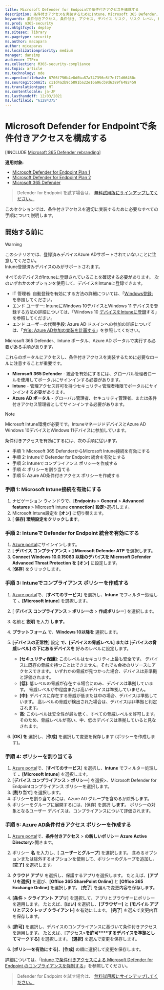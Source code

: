 ```yaml
---
title: Microsoft Defender for Endpointで条件付きアクセスを構成する
description: 条件付きアクセスを実装するためにIntune、Microsoft 365 Defender、Azure で行う必要がある手順について説明します
keywords: 条件付きアクセス, 条件付き, アクセス, デバイス リスク, リスク レベル, 統合, Intune 統合
ms.prod: m365-security
ms.mktglfcycl: deploy
ms.sitesec: library
ms.pagetype: security
ms.author: macapara
author: mjcaparas
ms.localizationpriority: medium
manager: dansimp
audience: ITPro
ms.collection: M365-security-compliance
ms.topic: article
ms.technology: mde
ms.openlocfilehash: 8706f756b4e8d0ba87a747396e8f7ef71d66460c
ms.sourcegitcommit: c11d4a2b9cb891ba22e16a96cb9d6389f6482459
ms.translationtype: MT
ms.contentlocale: ja-JP
ms.lasthandoff: 12/03/2021
ms.locfileid: "61284375"
---
```

# <a name="configure-conditional-access-in-microsoft-defender-for-endpoint"></a>Microsoft Defender for Endpointで条件付きアクセスを構成する

[!INCLUDE [Microsoft 365 Defender rebranding](../../includes/microsoft-defender.md)]

**適用対象:**
- [Microsoft Defender for Endpoint Plan 1](https://go.microsoft.com/fwlink/p/?linkid=2154037)
- [Microsoft Defender for Endpoint Plan 2](https://go.microsoft.com/fwlink/p/?linkid=2154037)
- [Microsoft 365 Defender](https://go.microsoft.com/fwlink/?linkid=2118804)

> Defender for Endpoint を試す場合は、 [無料試用版にサインアップしてください。](https://signup.microsoft.com/create-account/signup?products=7f379fee-c4f9-4278-b0a1-e4c8c2fcdf7e&ru=https://aka.ms/MDEp2OpenTrial?ocid=docs-wdatp-assignaccess-abovefoldlink)

このセクションでは、条件付きアクセスを適切に実装するために必要なすべての手順について説明します。

## <a name="before-you-begin"></a>開始する前に

> [!WARNING]
> このシナリオでは、登録済みデバイスAzure ADサポートされていないことに注意してください。</br>
> Intune登録済みデバイスのみがサポートされます。

すべてのデバイスがIntuneに登録されていることを確認する必要があります。 次のいずれかのオプションを使用して、デバイスをIntuneに登録できます。

- IT 管理者: 自動登録を有効にする方法の詳細については、「[Windows登録](/intune/windows-enroll#enable-windows-10-automatic-enrollment)」を参照してください。
- エンド ユーザー: IntuneにWindows 10デバイスとWindows 11 デバイスを登録する方法の詳細については、「Windows 10 [デバイスをIntuneに登録](/intune/quickstart-enroll-windows-device)する」を参照してください。
- エンド ユーザーの代替手段: Azure AD ドメインへの参加の詳細については、「[方法: Azure AD参加の実装を計画する](/azure/active-directory/devices/azureadjoin-plan)」を参照してください。

Microsoft 365 Defender、Intune ポータル、Azure AD ポータルで実行する必要がある手順があります。

これらのポータルにアクセスし、条件付きアクセスを実装するために必要なロールに注意することが重要です。

- **Microsoft 365 Defender** - 統合を有効にするには、グローバル管理者ロールを使用してポータルにサインインする必要があります。
- **Intune** - 管理アクセス許可を持つセキュリティ管理者権限でポータルにサインインする必要があります。
- **Azure AD ポータル** - グローバル管理者、セキュリティ管理者、または条件付きアクセス管理者としてサインインする必要があります。

> [!NOTE]
> Microsoft Intune環境が必要です。IntuneマネージドデバイスとAzure AD Windows 10デバイスとWindows 11デバイスに参加しています。

条件付きアクセスを有効にするには、次の手順に従います。

- 手順 1: Microsoft 365 DefenderからMicrosoft Intune接続を有効にする
- 手順 2: Intuneで Defender for Endpoint 統合を有効にする
- 手順 3: Intuneでコンプライアンス ポリシーを作成する
- 手順 4: ポリシーを割り当てる 
- 手順 5: Azure AD条件付きアクセス ポリシーを作成する

### <a name="step-1-turn-on-the-microsoft-intune-connection"></a>手順 1: Microsoft Intune接続を有効にする

1. ナビゲーション ウィンドウで、[**Endpoints** \> **General** \> **Advanced features** \> Microsoft Intune **connection**] **設定**\>選択します。
2. Microsoft Intune設定を **[オン]** に切り替えます。
3. [ **保存] 環境設定をクリックします**。

### <a name="step-2-turn-on-the-defender-for-endpoint-integration-in-intune"></a>手順 2: Intuneで Defender for Endpoint 統合を有効にする

1. [Azure portal](https://portal.azure.com)にサインインします。
2. [ **デバイス コンプライアンス** \> **] Microsoft Defender ATP** を選択します。
3. **Connect Windows 10.0.15063 以降のデバイスを Microsoft Defender Advanced Threat Protection を** **[オン]** に設定します。
4. [**保存**] をクリックします。

### <a name="step-3-create-the-compliance-policy-in-intune"></a>手順 3: Intuneでコンプライアンス ポリシーを作成する

1. [Azure portal](https://portal.azure.com)で、[**すべてのサービス**] を選択し、**Intune** でフィルター処理して **、[Microsoft Intune**] を選択します。
2. [ **デバイス コンプライアンス** \> **ポリシーの** \> **作成ポリシー**] を選択します。
3. 名前と **説明** を入力 **します**。
4. **プラットフォーム** で、**Windows 10以降を** 選択します。
5. **[デバイスの正常性**] 設定 **で、[デバイスの脅威レベル] または [デバイスの脅威レベル] の下にあるデバイスを** 好みのレベルに設定します。

   - **[セキュリティ保護]**: このレベルはセキュリティ上最も安全です。 デバイスに既存の脅威を持つことはできません。それでも会社のリソースにアクセスできます。 いずれかの脅威が見つかった場合、デバイスは非準拠と評価されます。
   - **[低]**: 低レベルの脅威が存在する場合にのみ、デバイスは準拠しています。 脅威レベルが中程度または高いデバイスは準拠していません。
   - **[中]**: デバイスに存在する脅威が低または中の場合、デバイスは準拠しています。 高レベルの脅威が検出された場合は、デバイスは非準拠と判定されます。
   - **高**: このレベルは安全性が最も低く、すべての脅威レベルを許可します。 そのため、脅威レベルが高い、中、低のデバイスは準拠していると見なされます。

6. **[OK] を** 選択し、[**作成]** を選択して変更を保存します (ポリシーを作成します)。

### <a name="step-4-assign-the-policy"></a>手順 4: ポリシーを割り当てる

1. [Azure portal](https://portal.azure.com)で、[**すべてのサービス**] を選択し、**Intune** でフィルター処理して **、[Microsoft Intune**] を選択します。
2. [**デバイス コンプライアンス** \> **ポリシー**] を選択>、Microsoft Defender for Endpointコンプライアンス ポリシーを選択します。
3. **[割り当て]** を選択します。
4. ポリシーを割り当てるには、Azure AD グループを含めるか除外します。
5. ポリシーをグループに展開するには、[保存] を選択 **します**。 ポリシーの対象となるユーザー デバイスは、コンプライアンスについて評価されます。

### <a name="step-5-create-an-azure-ad-conditional-access-policy"></a>手順 5: Azure AD条件付きアクセス ポリシーを作成する

1. [Azure portal](https://portal.azure.com)で、**条件付きアクセス** \> **の新しいポリシー** **Azure Active Directory**\>開きます。
2. ポリシー **名** を入力し、[ **ユーザーとグループ**] を選択します。 含めるオプションまたは除外するオプションを使用して、ポリシーのグループを追加し、**[完了]** を選択します。
3. **クラウド アプリ** を選択し、保護するアプリを選択します。 たとえば、**[アプリを選択]** を選び、**[Office 365 SharePoint Online]** と **[Office 365 Exchange Online]** を選択します。 [**完了**] を選んで変更内容を保存します。

4. **[条件** \> **クライアント アプリ**] を選択して、アプリとブラウザーにポリシーを適用します。 たとえば、**[はい]** を選択し、**[ブラウザー]** と **[モバイル アプリとデスクトップ クライアント]** を有効にします。 [**完了**] を選んで変更内容を保存します。

5. **[許可]** を選択し、デバイスのコンプライアンスに基づいて条件付きアクセスを適用します。 たとえば、[アクセス\>**を許可****するデバイスを準拠としてマークする]** を選択します。 **[選択]** を選んで変更を保存します。

6. **[ポリシーを有効にする]**、**[作成]** の順に選択して変更を保存します。

詳細については、「[Intune で条件付きアクセスによる Microsoft Defender for Endpoint のコンプライアンスを強制する](/intune/advanced-threat-protection)」を参照してください。

> Defender for Endpoint を試す場合は、 [無料試用版にサインアップしてください。](https://signup.microsoft.com/create-account/signup?products=7f379fee-c4f9-4278-b0a1-e4c8c2fcdf7e&ru=https://aka.ms/MDEp2OpenTrial?ocid=docs-wdatp-conditionalaccess-belowfoldlink)
